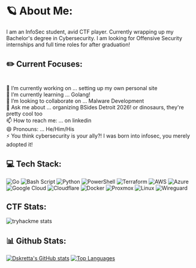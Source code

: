 # 🪐 About Me:
I am an InfoSec student, avid CTF player. Currently wrapping up my Bachelor's degree in Cybersecurity. I am looking for Offensive Security internships and full time roles for after graduation!


## ✏️ Current Focuses:
<br>🔭 I’m currently working on ... setting up my own personal site <br>🌱 I’m currently learning ... Golang! <br>👯 I’m looking to collaborate on ... Malware Development <br>💬 Ask me about ... organizing BSides Detroit 2026! or dinosaurs, they're pretty cool too <br>📫 How to reach me: ... on linkedin <br>😄 Pronouns: ... He/Him/His <br>⚡ You think cybersecurity is your ally?! I was born into infosec, you merely adopted it!

## 💻 Tech Stack: 
![Go](https://img.shields.io/badge/go-%2300ADD8.svg?style=for-the-badge&logo=go&logoColor=white) ![Bash Script](https://img.shields.io/badge/bash_script-%23121011.svg?style=for-the-badge&logo=gnu-bash&logoColor=white) ![Python](https://img.shields.io/badge/python-3670A0?style=for-the-badge&logo=python&logoColor=ffdd54) ![PowerShell](https://img.shields.io/badge/PowerShell-%235391FE.svg?style=for-the-badge&logo=powershell&logoColor=white)  ![Terraform](https://img.shields.io/badge/terraform-%235835CC.svg?style=for-the-badge&logo=terraform&logoColor=white) ![AWS](https://img.shields.io/badge/AWS-%23FF9900.svg?style=for-the-badge&logo=amazon-aws&logoColor=white)  ![Azure](https://img.shields.io/badge/azure-%230072C6.svg?style=for-the-badge&logo=microsoftazure&logoColor=white) ![Google Cloud](https://img.shields.io/badge/GoogleCloud-%234285F4.svg?style=for-the-badge&logo=google-cloud&logoColor=white) 
![Cloudflare](https://img.shields.io/badge/Cloudflare-F38020?style=for-the-badge&logo=Cloudflare&logoColor=white) ![Docker](https://img.shields.io/badge/docker-%230db7ed.svg?style=for-the-badge&logo=docker&logoColor=white) ![Proxmox](https://img.shields.io/badge/proxmox-proxmox?style=for-the-badge&logo=proxmox&logoColor=%23E57000&labelColor=%232b2a33&color=%232b2a33) ![Linux](https://img.shields.io/badge/Linux-FCC624?style=for-the-badge&logo=linux&logoColor=black) ![Wireguard](https://img.shields.io/badge/wireguard-%2388171A.svg?style=for-the-badge&logo=wireguard&logoColor=white)

## CTF Stats:
![tryhackme stats](https://raw.githubusercontent.com/dskretta/dskretta/master/assets/thm_propic.png)

## 📊 Github Stats:
[![Dskretta's GitHub stats](https://github-readme-stats.vercel.app/api?username=dskretta&show_icons=true&theme=dark)](https://github.com/dskretta/github-readme-stats) [![Top Languages](https://github-readme-stats.vercel.app/api/top-langs/?username=dskretta&layout=compact&theme=dark&hide_progress=true)](https://github.com/dskretta/github-readme-stats)


<!--
## Other Badges: WIP
![RedTeamer](https://img.shields.io/badge/Red%20Teamer-%23FF1744?style=flat-square&logo=skyliner&logoColor=white)
--!>




